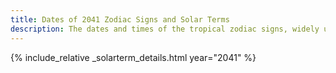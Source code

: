 ```yaml
---
title: Dates of 2041 Zodiac Signs and Solar Terms
description: The dates and times of the tropical zodiac signs, widely used in western astrology, and solar terms of year 2041
---
```

{% include_relative _solarterm_details.html year="2041" %}
